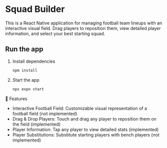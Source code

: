 # Squad Builder

This is a React Native application for managing football team lineups with an interactive visual field. Drag players to reposition them, view detailed player information, and select your best starting squad.

## Run the app

1. Install dependencies

   ```bash
   npm install
   ```

2. Start the app

   ```bash
   npx expo start
   ```

🌟 Features

- Interactive Football Field: Customizable visual representation of a football field (not implemented)
- Drag & Drop Players: Touch and drag any player to reposition them on the field (implemented)
- Player Information: Tap any player to view detailed stats (implemented)
- Player Substitutions: Substitute starting players with bench players (not implemented)
